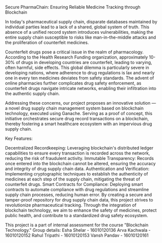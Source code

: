 Secure PharmaChain: Ensuring Reliable Medicine Tracking through Blockchain

In today's pharmaceutical supply chain, disparate databases maintained by individual parties lead to a lack of a shared, global system of truth. This absence of a unified record system introduces vulnerabilities, making the entire supply chain susceptible to risks like man-in-the-middle attacks and the proliferation of counterfeit medicines.

Counterfeit drugs pose a critical issue in the realm of pharmacology. According to the Health Research Funding organization, approximately 10-30% of drugs in developing countries are counterfeit, leading to varying, often harmful, side effects. This global dilemma is particularly severe in developing nations, where adherence to drug regulations is lax and nearly one in every ten medicines deviates from safety standards. The advent of online pharmacies further complicates drug safety enforcement, as counterfeit drugs navigate intricate networks, enabling their infiltration into the authentic supply chain.

Addressing these concerns, our project proposes an innovative solution — a novel drug supply chain management system based on blockchain technology, executed using Ganache. Serving as a proof of concept, this initiative orchestrates secure drug record transactions on a blockchain, thereby fostering a smart healthcare ecosystem with an impervious drug supply chain.

Key Features:

Decentralized Recordkeeping: Leveraging blockchain's distributed ledger capabilities to ensure every transaction is recorded across the network, reducing the risk of fraudulent activity.
Immutable Transparency: Records once entered into the blockchain cannot be altered, ensuring the accuracy and integrity of drug supply chain data.
Authentication and Verification: Implementing cryptographic techniques to establish the authenticity of medicines at each step of the supply chain, mitigating the threat of counterfeit drugs.
Smart Contracts for Compliance: Deploying smart contracts to automate compliance with drug regulations and streamline supply chain processes, reducing human error.
By creating a secure and tamper-proof repository for drug supply chain data, this project strives to revolutionize pharmaceutical tracking. Through the integration of blockchain technology, we aim to enhance the safety of medicines, protect public health, and contribute to a standardized drug safety ecosystem.

This project is a part of internal assessment for the course "Blockchain Technology."
Group details: 
Esha Shelar - 16010120136
Arva Kachwala - 16010120152
Rahul Tripathi - 16010120153
Vansh Pandav - 16010120161



